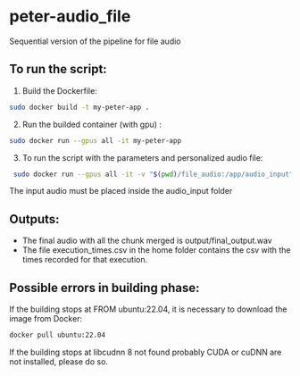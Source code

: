 # peter-audio_file
Sequential version of the pipeline for file audio 


## To run the script:
1. Build the Dockerfile:
```bash
sudo docker build -t my-peter-app .
```
2. Run the builded container (with gpu) :
```bash
sudo docker run --gpus all -it my-peter-app
```
3. To run the script with the parameters and personalized audio file:  
```bash
 sudo docker run --gpus all -it -v "$(pwd)/file_audio:/app/audio_input" -v "$(pwd)/output:/app/output" my-peter-app --audio_file /app/audio_input/audio_en.wav --src en --trg fr --chunk_duration 5
```
The input audio must be placed inside the audio_input folder
 

## Outputs:
- The final audio with all the chunk merged is output/final_output.wav
- The file execution_times.csv in the home folder contains the csv with the times recorded for that execution.

## Possible errors in building phase:
If the building stops at FROM ubuntu:22.04, it is necessary to download the image from Docker:
```bash
docker pull ubuntu:22.04
```
If the building stops at libcudnn 8 not found probably CUDA or cuDNN are not installed, please do so. 

